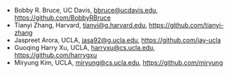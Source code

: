 * Bobby R. Bruce, UC Davis, bbruce@ucdavis.edu, <https://github.com/BobbyRBruce>
* Tianyi Zhang, Harvard, tianyi@g.harvard.edu, <https://github.com/tianyi-zhang>
* Jaspreet Arora, UCLA, jasa92@g.ucla.edu, <https://github.com/jay-ucla>
* Guoqing Harry Xu, UCLA, harryxu@cs.ucla.edu, <https://github.com/harrygxu>
* Miryung Kim, UCLA, miryung@cs.ucla.edu, <https://github.com/miryung>
